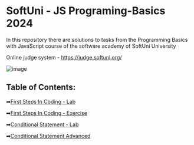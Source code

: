 # SoftUni - JS Programing-Basics 2024
In this repository there are solutions to tasks from the Programming Basics with JavaScript course of the software academy of SoftUni University

Online judge system - https://judge.softuni.org/ 

![image](https://user-images.githubusercontent.com/68993494/185683680-bcfefe65-88fb-4192-b0b2-ff9130c39487.png)

## Table of Contents:

➡[First Steps In Coding - Lab](https://github.com/GeorgiDN/JS-Programing-Basics/tree/main/first_steps_in_coding_lab)

➡[First Steps In Coding - Exercise](https://github.com/GeorgiDN/JS-Programing-Basics/tree/main/first_steps_in_coding_exercise)

➡[Conditional Statement - Lab](https://github.com/GeorgiDN/JS-Programing-Basics/tree/main/conditional_statements_lab)

➡[Conditional Statement Advanced](https://github.com/GeorgiDN/JS-Programing-Basics/tree/main/conditional_statement_advanced)
